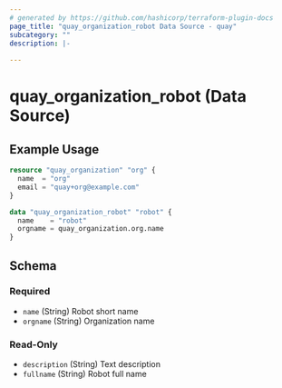 ```yaml
---
# generated by https://github.com/hashicorp/terraform-plugin-docs
page_title: "quay_organization_robot Data Source - quay"
subcategory: ""
description: |-
  
---
```


# quay_organization_robot (Data Source)



## Example Usage

```terraform
resource "quay_organization" "org" {
  name  = "org"
  email = "quay+org@example.com"
}

data "quay_organization_robot" "robot" {
  name    = "robot"
  orgname = quay_organization.org.name
}
```

<!-- schema generated by tfplugindocs -->
## Schema

### Required

- `name` (String) Robot short name
- `orgname` (String) Organization name

### Read-Only

- `description` (String) Text description
- `fullname` (String) Robot full name
